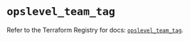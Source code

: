 # `opslevel_team_tag`

Refer to the Terraform Registry for docs: [`opslevel_team_tag`](https://registry.terraform.io/providers/opslevel/opslevel/1.6.3/docs/resources/team_tag).
